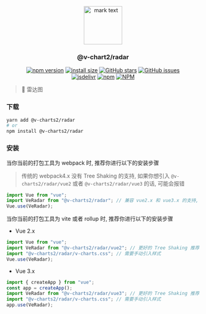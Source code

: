 <p align="center">
<img src="https://raw.githubusercontent.com/denaro-org/v-charts2/main/docs/.vuepress/public/favicon.ico" alt="mark text" width="100" height="100">
</p>

<h3 align="center">@v-chart2/radar</h3>

<p align="center">
  <a href="https://www.npmjs.com/package/@v-charts2/radar" target="_blank"><img alt="npm version" src="https://img.shields.io/npm/v/@v-charts2/radar"></a>
  <a href="https://packagephobia.com/result?p=@v-charts2/radar" target="_blank"><img alt="install size" src="https://packagephobia.now.sh/badge?p=@v-charts2/radar"></a>
  <a href="https://github.com/denaro-org/v-charts2/stargazers" target="_blank"><img alt="GitHub stars" src="https://img.shields.io/github/stars/denaro-org/v-charts2"></a>
  <a href="https://github.com/denaro-org/v-charts2/issues" target="_blank"><img alt="GitHub issues" src="https://img.shields.io/github/issues/denaro-org/v-charts2"></a>
  <br />
<a href="https://www.jsdelivr.com/package/npm/@v-charts2/radar" target="_blank"><img alt="jsdelivr" src="https://data.jsdelivr.com/v1/package/npm/@v-charts2/radar/badge"></a>
  <a href="https://www.npmjs.com/package/@v-charts2/radar" target="_blank"><img alt="npm" src="https://img.shields.io/node/v/@v-charts2/radar"></a>
  <a href="https://github.com/denaro-org/v-charts2/blob/main/LICENSE" target="_blank"><img alt="NPM" src="https://img.shields.io/npm/l/@v-charts2/radar"></a>
</p>

> :tada: 雷达图

### 下载

```bash
yarn add @v-charts2/radar
# or
npm install @v-charts2/radar
```

### 安装

当你当前的打包工具为 webpack 时, 推荐你进行以下的安装步骤

> 传统的 webpack4.x 没有 Tree Shaking 的支持, 如果你想引入 `@v-charts2/radar/vue2` 或者 `@v-charts2/radar/vue3` 的话, 可能会报错

```javascript
import Vue from "vue";
import VeRadar from "@v-charts2/radar"; // 兼容 vue2.x 和 vue3.x 的支持, 将会自动加载支持 vue2.x 的支持包或者支持 vue3.x 的支持包
Vue.use(VeRadar);
```

当你当前的打包工具为 vite 或者 rollup 时, 推荐你进行以下的安装步骤

- Vue 2.x

```javascript
import Vue from "vue";
import VeRadar from "@v-charts2/radar/vue2"; // 更好的 Tree Shaking 推荐引入 vue2.x 的专属支持包
import "@v-charts2/radar/v-charts.css"; // 需要手动引入样式
Vue.use(VeRadar);
```

- Vue 3.x

```javascript
import { createApp } from "vue";
const app = createApp();
import VeRadar from "@v-charts2/radar/vue3"; // 更好的 Tree Shaking 推荐引入 vue3.x 的专属支持包
import "@v-charts2/radar/v-charts.css"; // 需要手动引入样式
app.use(VeRadar);
```
